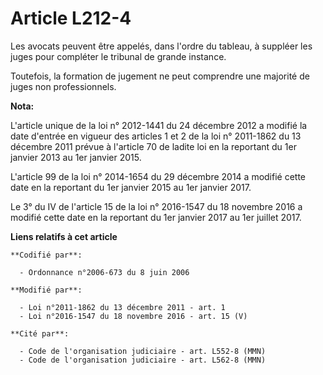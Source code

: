 # Article L212-4

Les avocats peuvent être appelés, dans l'ordre du tableau, à suppléer les juges pour compléter le tribunal de grande
instance.

Toutefois, la formation de jugement ne peut comprendre une majorité de juges non professionnels.

**Nota:**

L'article unique de la loi n° 2012-1441 du 24 décembre 2012 a modifié la date d'entrée en vigueur des articles 1 et 2 de la
loi n° 2011-1862 du 13 décembre 2011 prévue à l'article 70 de ladite loi en la reportant du 1er janvier 2013 au 1er janvier
2015.

L'article 99 de la loi n° 2014-1654 du 29 décembre 2014 a modifié cette date en la reportant du 1er janvier 2015 au 1er
janvier 2017.

Le 3° du IV de l'article 15 de la loi n° 2016-1547 du 18 novembre 2016 a modifié cette date en la reportant du 1er janvier
2017 au 1er juillet 2017.

**Liens relatifs à cet article**

	**Codifié par**:

	  - Ordonnance n°2006-673 du 8 juin 2006

	**Modifié par**:

	  - Loi n°2011-1862 du 13 décembre 2011 - art. 1
	  - Loi n°2016-1547 du 18 novembre 2016 - art. 15 (V)

	**Cité par**:

	  - Code de l'organisation judiciaire - art. L552-8 (MMN)
	  - Code de l'organisation judiciaire - art. L562-8 (MMN)
